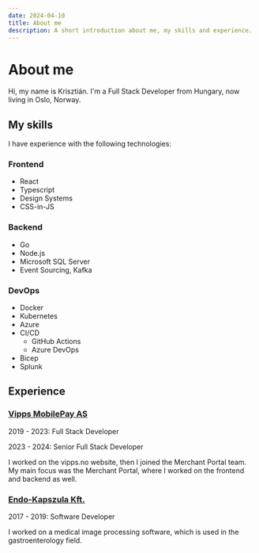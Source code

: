 ```yaml
---
date: 2024-04-10
title: About me
description: A short introduction about me, my skills and experience.
---
```

# About me

Hi, my name is Krisztián. I'm a Full Stack Developer from Hungary, now living
in Oslo, Norway.

## My skills

I have experience with the following technologies:

### Frontend

- React
- Typescript
- Design Systems
- CSS-in-JS

### Backend

- Go
- Node.js
- Microsoft SQL Server
- Event Sourcing, Kafka

### DevOps

- Docker
- Kubernetes
- Azure
- CI/CD
    - GitHub Actions
    - Azure DevOps
- Bicep
- Splunk

## Experience

### [Vipps MobilePay AS](https://www.vipps.no)

2019 - 2023: Full Stack Developer

2023 - 2024: Senior Full Stack Developer

I worked on the vipps.no website, then I joined the Merchant Portal team.
My main focus was the Merchant Portal, where I worked on the frontend and
backend as well.

### [Endo-Kapszula Kft.](https://endo-kapszula.com)

2017 - 2019: Software Developer

I worked on a medical image processing software, which is used in the
gastroenterology field.

